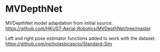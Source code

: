 # MVDepthNet

MVDepthNet model adapdation from initial source: https://github.com/HKUST-Aerial-Robotics/MVDepthNet/tree/master

Left and right pose estimator functions added to work with the dataset: https://github.com/nicholaslocascio/Standard-Sim
